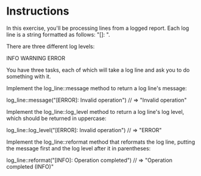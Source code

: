# Instructions
In this exercise, you'll be processing lines from a logged report. Each log line is a string formatted as follows: "[<LEVEL>]: <MESSAGE>".

There are three different log levels:

INFO
WARNING
ERROR

You have three tasks, each of which will take a log line and ask you to do something with it.

Implement the log_line::message method to return a log line's message:

log_line::message("[ERROR]: Invalid operation")
// => "Invalid operation"

Implement the log_line::log_level method to return a log line's log level, which should be returned in uppercase:

log_line::log_level("[ERROR]: Invalid operation")
// => "ERROR"


Implement the log_line::reformat method that reformats the log line, putting the message first and the log level after it in parentheses:

log_line::reformat("[INFO]: Operation completed")
// => "Operation completed (INFO)"
